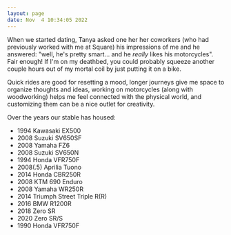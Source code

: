 ```yaml
---
layout: page
date: Nov  4 10:34:05 2022
---
```

When we started dating, Tanya asked one her her coworkers (who had previously worked with me at Square) his impressions of me and he answered: "well, he's pretty smart… and he _really_ likes his motorcycles". Fair enough! If I'm on my deathbed, you could probably squeeze another couple hours out of my mortal coil by just putting it on a bike.

Quick rides are good for resetting a mood, longer journeys give me space to organize thoughts and ideas, working on motorcycles (along with woodworking) helps me feel connected with the physical world, and customizing them can be a nice outlet for creativity.

Over the years our stable has housed:

<!-- TODO: timeline view -->
* 1994 Kawasaki EX500
* 2008 Suzuki SV650SF
* 2008 Yamaha FZ6
* 2008 Suzuki SV650N
* 1994 Honda VFR750F
* 2008(.5) Aprilia Tuono
* 2014 Honda CBR250R
* 2008 KTM 690 Enduro
* 2008 Yamaha WR250R
* 2014 Triumph Street Triple R(R)
* 2016 BMW R1200R
* 2018 Zero SR
* 2020 Zero SR/S
* 1990 Honda VFR750F

